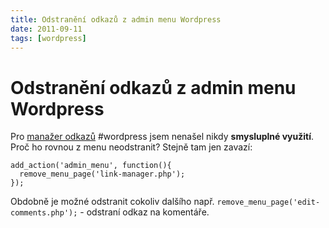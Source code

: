 ```yaml
---
title: Odstranění odkazů z admin menu Wordpress
date: 2011-09-11
tags: [wordpress]
---
```



# Odstranění odkazů z admin menu Wordpress

Pro [manažer odkazů](http://codex.wordpress.org/Links_Manager) #wordpress jsem nenašel nikdy **smysluplné využití**. Proč ho rovnou z menu neodstranit? Stejně tam jen zavazí:


    add_action('admin_menu', function(){
      remove_menu_page('link-manager.php');
    });


 Obdobně je možné odstranit cokoliv dalšího např. `remove_menu_page('edit-comments.php');` - odstraní odkaz na komentáře.
